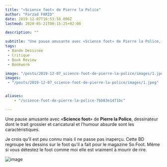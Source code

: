 ```yaml
---
title: "«Science foot» de Pierre la Police"
author: "Farzad FARID"
date: 2019-12-07T16:53:58.096Z
lastmod: 2020-05-21T00:15:25+02:00

description: ""

subtitle: "Une pause amusante avec «Science foot» de Pierre la Police, dessinateur dont le trait grossier et caricatural et l’humour absurde sont les…"
tags:
 - Bande Dessinée
 - Critique
 - Book Review
 - Bookworm

image: "/posts/2019-12-07_science-foot-de-pierre-la-police/images/1.jpeg" 
images:
 - "/posts/2019-12-07_science-foot-de-pierre-la-police/images/1.jpeg"


aliases:
    - "/science-foot-de-pierre-la-police-7bb83e1471bc"

---
```


Une pause amusante avec «**Science foot**» de **Pierre la Police**, dessinateur dont le trait grossier et caricatural et l’humour absurde sont les caractéristiques.

Je crois qu’il est peu connu mais il ne passe pas inaperçu. Cette BD regroupe les dessins sur le foot qu’il a fait pour le magazine So Foot. Même si vous détestez le foot comme moi elle est vraiment à mourir de rire.




![image](/posts/2019-12-07_science-foot-de-pierre-la-police/images/1.jpeg#layoutTextWidth)
